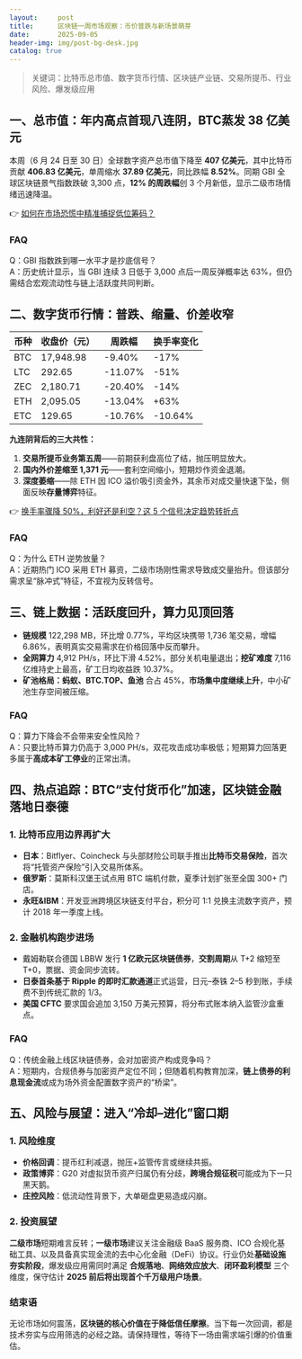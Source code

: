 ```yaml
---
layout:     post
title:      区块链一周市场观察：币价普跌与新场景萌芽
date:       2025-09-05
header-img: img/post-bg-desk.jpg
catalog: true
---
```


> 关键词：比特币总市值、数字货币行情、区块链产业链、交易所提币、行业风险、爆发级应用

## 一、总市值：年内高点首现八连阴，BTC蒸发 38 亿美元
本周（6 月 24 日至 30 日）全球数字资产总市值下降至 **407 亿美元**，其中比特币贡献 **406.83 亿美元**，单周缩水 **37.89 亿美元**，同比跌幅 **8.52%**。同期 GBI 全球区块链景气指数跌破 3,300 点，**12% 的周跌幅**创 3 个月新低，显示二级市场情绪迅速降温。

👉 [如何在市场恐慌中精准捕捉低位筹码？](https://okxdog.com/)

### FAQ
Q：GBI 指数跌到哪一水平才是抄底信号？  
A：历史统计显示，当 GBI 连续 3 日低于 3,000 点后一周反弹概率达 63%，但仍需结合宏观流动性与链上活跃度共同判断。

## 二、数字货币行情：普跌、缩量、价差收窄
| 币种   | 收盘价（元） | 周跌幅  | 换手率变化 |
|--------|--------------|---------|------------|
| BTC    | 17,948.98    | -9.40%  | -17%       |
| LTC    | 292.65       | -11.07% | -51%       |
| ZEC    | 2,180.71     | -20.40% | -14%       |
| ETH    | 2,095.05     | -13.04% | +63%       |
| ETC    | 129.65       | -10.76% | -10.64%    |

**九连阴背后的三大共性：**
1. **交易所提币业务第五周**——前期获利盘高位了结，抛压明显放大。  
2. **国内外价差缩至 1,371 元**——套利空间缩小，短期炒作资金退潮。  
3. **深度萎缩**——除 ETH 因 ICO 溢价吸引资金外，其余币对成交量快速下坠，侧面反映**存量博弈**特征。

👉 [换手率骤降 50%，利好还是利空？这 5 个信号决定趋势转折点](https://okxdog.com/)

### FAQ
Q：为什么 ETH 逆势放量？  
A：近期热门 ICO 采用 ETH 募资，二级市场刚性需求导致成交量抬升。但该部分需求呈“脉冲式”特征，不宜视为反转信号。

## 三、链上数据：活跃度回升，算力见顶回落
- **链规模** 122,298 MB，环比增 0.77%，平均区块携带 1,736 笔交易，增幅 6.86%，表明真实交易需求在价格回落中反而攀升。  
- **全网算力** 4,912 PH/s，环比下滑 4.52%，部分关机电量退出；**挖矿难度** 7,116 亿维持史上最高，矿工日均收益跌 10.37%。  
- **矿池格局：蚂蚁、BTC.TOP、鱼池** 合占 45%，**市场集中度继续上升**，中小矿池生存空间被压缩。

### FAQ
Q：算力下降会不会带来安全性风险？  
A：只要比特币算力仍高于 3,000 PH/s，双花攻击成功率极低；短期算力回落更多属于**高成本矿工停业**的正常出清。

## 四、热点追踪：BTC“支付货币化”加速，区块链金融落地日泰德
### 1. 比特币应用边界再扩大
- **日本**：Bitflyer、Coincheck 与头部财险公司联手推出**比特币交易保险**，首次将“托管资产保险”引入交易所体系。  
- **俄罗斯**：莫斯科汉堡王试点用 BTC 端机付款，夏季计划扩张至全国 300+ 门店。  
- **永旺&IBM**：开发亚洲跨境区块链支付平台，积分可 1:1 兑换主流数字资产，预计 2018 年一季度上线。  

### 2. 金融机构跑步进场
- 戴姆勒联合德国 LBBW 发行 **1 亿欧元区块链债券**，**交割周期**从 T+2 缩短至 T+0，票据、资金同步流转。  
- **日泰首条基于 Ripple 的即时汇款通道**正式运营，日元–泰铢 2–5 秒到账，手续费不到传统汇款的 1/3。  
- **美国 CFTC** 要求国会追加 3,150 万美元预算，将分布式账本纳入监管沙盒重点。

### FAQ
Q：传统金融上线区块链债券，会对加密资产构成竞争吗？  
A：短期内，合规债券与加密资产定位不同；但随着机构教育加深，**链上债券的利息现金流**或成为场外资金配置数字资产的“桥梁”。

## 五、风险与展望：进入“冷却–进化”窗口期
### 1. 风险维度
- **价格回调**：提币红利减退，抛压+监管传言或继续共振。  
- **政策博弈**：G20 对虚拟货币资产归属仍有分歧，**跨境合规征税**可能成为下一只黑天鹅。  
- **庄控风险**：低流动性背景下，大单砸盘更易造成闪崩。

### 2. 投资展望
**二级市场**短期难言反转；**一级市场**建议关注金融级 BaaS 服务商、ICO 合规化基础工具、以及具备真实现金流的去中心化金融（DeFi）协议。行业仍处**基础设施夯实阶段**，爆发级应用需同时满足 **合规落地**、**网络效应放大**、**闭环盈利模型** 三个维度，保守估计 **2025 前后将出现首个千万级用户场景**。

### 结束语
无论市场如何震荡，**区块链的核心价值在于降低信任摩擦**。当下每一次回调，都是技术夯实与应用筛选的必经之路。请保持理性，等待下一场由需求端引爆的价值重估。